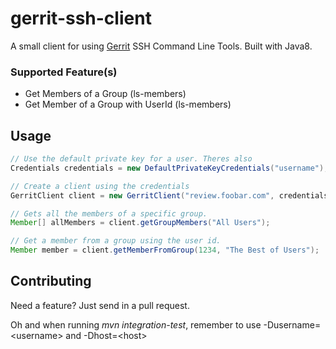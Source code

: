 # gerrit-ssh-client

A small client for using [Gerrit](https://code.google.com/p/gerrit/) SSH Command Line Tools. Built with Java8.

### Supported Feature(s)

- Get Members of a Group (ls-members)
- Get Member of a Group with UserId (ls-members)

## Usage

```java
// Use the default private key for a user. Theres also
Credentials credentials = new DefaultPrivateKeyCredentials("username");

// Create a client using the credentials
GerritClient client = new GerritClient("review.foobar.com", credentials);

// Gets all the members of a specific group.
Member[] allMembers = client.getGroupMembers("All Users");

// Get a member from a group using the user id.
Member member = client.getMemberFromGroup(1234, "The Best of Users");
```

## Contributing

Need a feature? Just send in a pull request.

Oh and when running *mvn integration-test*, remember to use -Dusername=&lt;username&gt; and -Dhost=&lt;host&gt;
